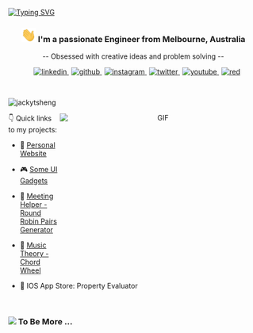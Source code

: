 [![Typing SVG](https://readme-typing-svg.demolab.com?font=Fira+Code&pause=100&color=38CFEE&center=true&vCenter=true&width=800&lines=Hey+!+I+am+Jacky+Zheng;I+love+exploring+endless+possibilities+with+software)](https://git.io/typing-svg)

<h3 align="center"> <img src="https://raw.githubusercontent.com/ABSphreak/ABSphreak/master/gifs/Hi.gif" width="30px"> I'm a passionate Engineer from Melbourne, Australia</h3>

<p align="center"> -- Obsessed with creative ideas and problem solving -- </p>

<p align="center">
 <div align="center"  class="icons-social" style="margin-left: 10px;">
  <a style="margin-left: 5px;"  target="_blank" href="https://www.linkedin.com/in/jacky-jiajin-zheng-76a64b164/">
    <img width="40" height="40" src="https://img.icons8.com/dusk/64/linkedin--v1.png" alt="linkedin">
  </a>
  <a style="margin-left: 5px;" target="_blank" href="https://github.com/jackytsheng">
    <img width="40" height="40" src="https://img.icons8.com/dusk/64/github.png" alt="github">
  </a>
  <a style="margin-left: 5px;" target="_blank" href="https://www.instagram.com/jackytsheng/">
    <img width="40" height="40" src="https://img.icons8.com/dusk/64/instagram--v1.png" alt="instagram">
  </a>
  <a style="margin-left: 5px;" target="_blank" href="https://twitter.com/Jiajin_Zheng">
    <img width="40" height="40" src="https://img.icons8.com/dusk/64/twitter-squared--v1.png" alt="twitter">
  </a>
  <a style="margin-left: 5px;" target="_blank" href="https://www.youtube.com/channel/UCvNmoHGEeNvE442gZv8qm9w?view_as=subscriber">
    <img width="40" height="40" src="https://img.icons8.com/dusk/64/youtube-play.png" alt="youtube">
  </a>
   <a style="margin-left: 5px;" target="_blank" href="https://www.xiaohongshu.com/user/profile/5cc1c722000000001203086e?xhsshare=CopyLink&appuid=5cc1c722000000001203086e&apptime=1688456491">
    <img width="40" height="40" src="https://img.icons8.com/dusk/40/bookmark--v1.png" alt="red"/>
  </a>
</div>

</p>
<br/>
<p align="left"> <img src="https://komarev.com/ghpvc/?username=jackytsheng&label=Profile%20views&color=0e75b6&style=flat" alt="jackytsheng" /> </p>

<a target="_blank" align="center">
  <img align="right" top="500" height="300" width="400" alt="GIF" src="https://media.giphy.com/media/SWoSkN6DxTszqIKEqv/giphy.gif">
</a>

👇 Quick links to my projects:
- 🔗 <a href="https://jiajinzheng.com" target="blank"> Personal Website </a>

- 🎮 <a href="https://gadget.jiajinzheng.com" target="blank"> Some UI Gadgets </a>

- 🔧 <a href="https://roundrobinpairs.jiajinzheng.com" target="blank"> Meeting Helper - Round Robin Pairs Generator </a>

- 🎡 <a href="https://chordwheel.jiajinzheng.com" target="blank"> Music Theory - Chord Wheel </a>

- 📱  IOS App Store: Property Evaluator
<br/>
<h3><picture><img src = "https://github.com/7oSkaaa/7oSkaaa/blob/main/Images/about_me.gif?raw=true" width="30"></picture> To Be More ...</h3>
